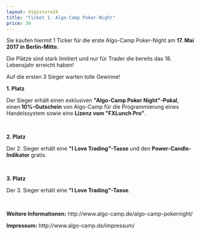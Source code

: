 ```yaml
---
layout: digistore24
title: "Ticket 1. Algo-Camp Poker-Night"
price: 39
---
```

<p>Sie kaufen hiermit 1 Ticker f&#xFC;r die erste Algo-Camp Poker-Night am <strong>17. Mai 2017 in Berlin-Mitte.</strong></p>
<p>Die Pl&#xE4;tze sind stark limitiert und nur f&#xFC;r Trader die bereits das 18. Lebensjahr erreicht haben!</p>
<p>Auf die ersten 3 Sieger warten tolle Gewinne!</p>
<p><strong>1. Platz</strong></p>
<p>Der Sieger erh&#xE4;lt einen exklusiven&#xA0;<strong>&quot;Algo-Camp Poker Night&quot;-Pokal</strong>, einen<strong>&#xA0;10%-Gutschein</strong>&#xA0;von Algo-Camp f&#xFC;r die Programmierung eines Handelssystem sowie eine&#xA0;<strong>Lizenz vom &quot;FXLunch&#xA0;Pro&quot;</strong>.</p>
<p>&#xA0;</p>
<p><strong>2. Platz</strong></p>
<p>Der 2. Sieger&#xA0;erh&#xE4;lt&#xA0;eine&#xA0;<strong>&quot;I Love Trading&quot;-Tasse&#xA0;</strong>und den&#xA0;<strong>Power-Candle-Indikator</strong>&#xA0;gratis.</p>
<p>&#xA0;</p>
<p><strong>3. Platz</strong></p>
<p>Der 3. Sieger&#xA0;erh&#xE4;lt&#xA0;eine&#xA0;<strong>&quot;I Love Trading&quot;-Tasse</strong>.</p>
<p>&#xA0;</p>
<p><strong>Weitere Informationen:</strong>&#xA0;<a>http://www.algo-camp.de/algo-camp-pokernight/</a>&#xA0;&#x200E;</p>
<p><strong>Impressum:</strong>&#xA0;http://www.algo-camp.de/impressum/</p>